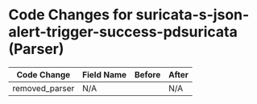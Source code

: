 # Code Changes for suricata-s-json-alert-trigger-success-pdsuricata (Parser)

| Code Change | Field Name | Before | After |
|-------------|------------|--------|-------|
| removed_parser | N/A |  | N/A |